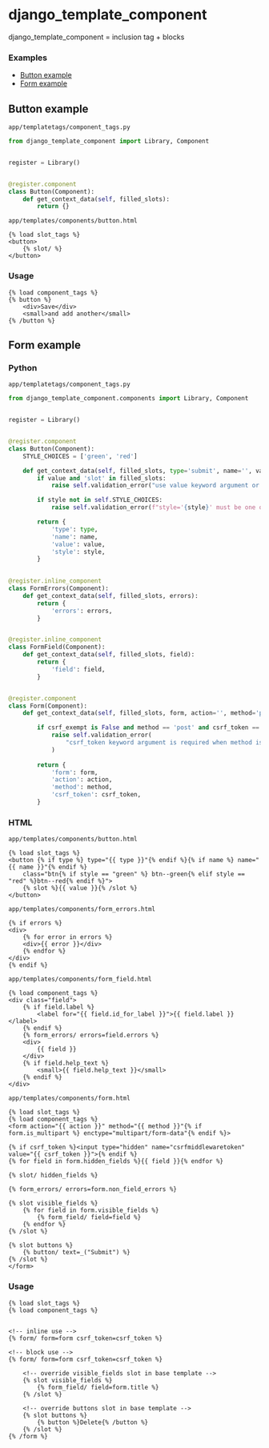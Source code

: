 # django_template_component

django_template_component = inclusion tag + blocks

### Examples

- [Button example](#button-example)
- [Form example](#form-example)

## Button example

`app/templatetags/component_tags.py`

```python
from django_template_component import Library, Component


register = Library()


@register.component
class Button(Component):
    def get_context_data(self, filled_slots):
        return {}
```

`app/templates/components/button.html`

```html+django
{% load slot_tags %}
<button>
    {% slot/ %}
</button>
```

### Usage

```html+django
{% load component_tags %}
{% button %}
    <div>Save</div>
    <small>and add another</small>
{% /button %}
```

## Form example

### Python

`app/templatetags/component_tags.py`

```python
from django_template_component.components import Library, Component


register = Library()


@register.component
class Button(Component):
    STYLE_CHOICES = ['green', 'red']

    def get_context_data(self, filled_slots, type='submit', name='', value='Submit', style='green'):
        if value and 'slot' in filled_slots:
            raise self.validation_error("use value keyword argument or slot tag. Not both.")

        if style not in self.STYLE_CHOICES:
            raise self.validation_error(f"style='{style}' must be one of {self.STYLE_CHOICES!r}")

        return {
            'type': type,
            'name': name,
            'value': value,
            'style': style,
        }
        

@register.inline_component
class FormErrors(Component):
    def get_context_data(self, filled_slots, errors):
        return {
            'errors': errors,
        }


@register.inline_component
class FormField(Component):
    def get_context_data(self, filled_slots, field):
        return {
            'field': field,
        }


@register.component
class Form(Component):
    def get_context_data(self, filled_slots, form, action='', method='post', csrf_token='', csrf_exempt=False):

        if csrf_exempt is False and method == 'post' and csrf_token == '':
            raise self.validation_error(
                "csrf_token keyword argument is required when method is post and csrf_exempt is false"
            )
        
        return {
            'form': form,
            'action': action,
            'method': method,
            'csrf_token': csrf_token,
        }
```

### HTML

`app/templates/components/button.html`

```html+django
{% load slot_tags %}
<button {% if type %} type="{{ type }}"{% endif %}{% if name %} name="{{ name }}"{% endif %}
    class="btn{% if style == "green" %} btn--green{% elif style == "red" %}btn--red{% endif %}">
    {% slot %}{{ value }}{% /slot %}
</button>
```

`app/templates/components/form_errors.html`

```html+django
{% if errors %}
<div>
    {% for error in errors %}
    <div>{{ error }}</div>
    {% endfor %}
</div>
{% endif %}
```

`app/templates/components/form_field.html`

```html+django
{% load component_tags %}
<div class="field">
    {% if field.label %}
        <label for="{{ field.id_for_label }}">{{ field.label }}</label>
    {% endif %}
    {% form_errors/ errors=field.errors %}
    <div>
        {{ field }}
    </div>
    {% if field.help_text %}
        <small>{{ field.help_text }}</small>
    {% endif %}
</div>

```

`app/templates/components/form.html`

```html+django
{% load slot_tags %}
{% load component_tags %}
<form action="{{ action }}" method="{{ method }}"{% if form.is_multipart %} enctype="multipart/form-data"{% endif %}>

{% if csrf_token %}<input type="hidden" name="csrfmiddlewaretoken" value="{{ csrf_token }}">{% endif %}
{% for field in form.hidden_fields %}{{ field }}{% endfor %}

{% slot/ hidden_fields %}
    
{% form_errors/ errors=form.non_field_errors %}

{% slot visible_fields %}
    {% for field in form.visible_fields %}
        {% form_field/ field=field %}
    {% endfor %}
{% /slot %}

{% slot buttons %}
    {% button/ text=_("Submit") %}
{% /slot %}
</form>
```

### Usage

```html+django
{% load slot_tags %}
{% load component_tags %}


<!-- inline use -->
{% form/ form=form csrf_token=csrf_token %}

<!-- block use -->
{% form/ form=form csrf_token=csrf_token %}

    <!-- override visible_fields slot in base template -->
    {% slot visible_fields %}
        {% form_field/ field=form.title %}
    {% /slot %}

    <!-- override buttons slot in base template -->
    {% slot buttons %}
        {% button %}Delete{% /button %}
    {% /slot %}
{% /form %}
```
